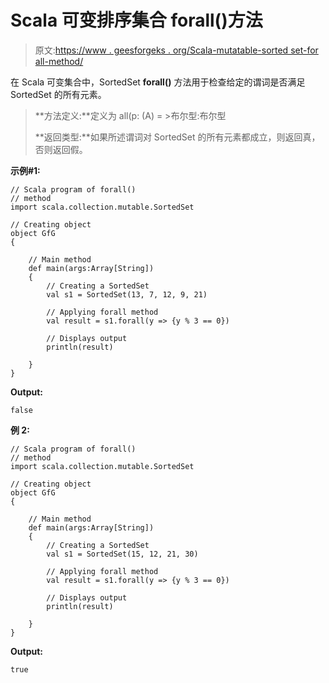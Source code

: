 # Scala 可变排序集合 forall()方法

> 原文:[https://www . geesforgeks . org/Scala-mutatable-sorted set-for all-method/](https://www.geeksforgeeks.org/scala-mutable-sortedset-forall-method/)

在 Scala 可变集合中，SortedSet **forall()** 方法用于检查给定的谓词是否满足 SortedSet 的所有元素。

> **方法定义:**定义为 all(p: (A) = >布尔型:布尔型
> 
> **返回类型:**如果所述谓词对 SortedSet 的所有元素都成立，则返回真，否则返回假。

**示例#1:**

```
// Scala program of forall() 
// method 
import scala.collection.mutable.SortedSet 

// Creating object 
object GfG 
{ 

    // Main method 
    def main(args:Array[String]) 
    { 
        // Creating a SortedSet 
        val s1 = SortedSet(13, 7, 12, 9, 21) 

        // Applying forall method 
        val result = s1.forall(y => {y % 3 == 0}) 

        // Displays output 
        println(result) 

    } 
} 
```

**Output:**

```
false

```

**例 2:**

```
// Scala program of forall() 
// method 
import scala.collection.mutable.SortedSet 

// Creating object 
object GfG 
{ 

    // Main method 
    def main(args:Array[String]) 
    { 
        // Creating a SortedSet 
        val s1 = SortedSet(15, 12, 21, 30) 

        // Applying forall method 
        val result = s1.forall(y => {y % 3 == 0}) 

        // Displays output 
        println(result) 

    } 
} 
```

**Output:**

```
true

```